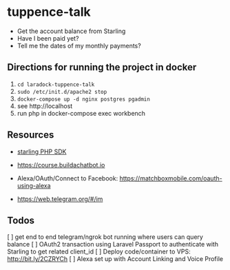 # tuppence-talk #

* Get the account balance from Starling
* Have I been paid yet?
* Tell me the dates of my monthly payments?

## Directions for running the project in docker ##

1. `cd laradock-tuppence-talk`
2. `sudo /etc/init.d/apache2 stop` 
3. `docker-compose up -d nginx postgres pgadmin` 
4. see http://localhost
5. run php in docker-compose exec workbench 

## Resources ##

* [starling PHP SDK](https://github.com/MoneyMeg/starling-php-sdk)

* https://course.buildachatbot.io

* Alexa/OAuth/Connect to Facebook: https://matchboxmobile.com/oauth-using-alexa

* https://web.telegram.org/#/im

## Todos ##

[ ] get end to end telegram/ngrok bot running where users can query balance
[ ] OAuth2 transaction using Laravel Passport to authenticate with Starling to get related client_id
[ ] Deploy code/container to VPS: http://bit.ly/2CZRYCh
[ ] Alexa set up with Account Linking and Voice Profile
